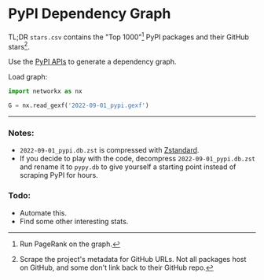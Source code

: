 # PyPI Dependency Graph

TL;DR `stars.csv` contains the "Top 1000"[^1] PyPI packages and their GitHub stars[^2].

Use the [PyPI APIs](https://warehouse.pypa.io/api-reference/) to generate a dependency graph.

Load graph:
```python
import networkx as nx

G = nx.read_gexf('2022-09-01_pypi.gexf')
```
----

### Notes:
- `2022-09-01_pypi.db.zst` is compressed with [Zstandard](https://github.com/facebook/zstd).
- If you decide to play with the code, decompress `2022-09-01_pypi.db.zst` and rename it to `pypy.db` to give yourself a starting point instead of scraping PyPI for hours.


### Todo:
- Automate this.
- Find some other interesting stats.

[^1]: Run PageRank on the graph.
[^2]: Scrape the project's metadata for GitHub URLs. Not all packages host on GitHub, and some don't link back to their GitHub repo.
